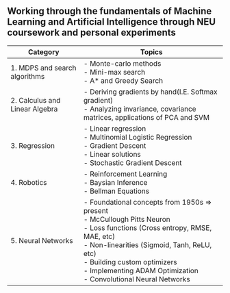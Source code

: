 ## Working through the fundamentals of Machine Learning and Artificial Intelligence through NEU coursework and personal experiments

| Category               | Topics                                                                                                              |
|------------------------|---------------------------------------------------------------------------------------------------------------------|
| 1. MDPS and search algorithms   | - Monte-carlo methods<br>- Mini-max search<br>- A* and Greedy Search           
| 2. Calculus and Linear Algebra | - Deriving gradients by hand(I.E. Softmax gradient) <br> - Analyzing invariance, covariance matrices, applications of PCA and SVM
| 3. Regression           | - Linear regression<br>- Multinomial Logistic Regression<br>- Gradient Descent<br>- Linear solutions<br>- Stochastic Gradient Descent |
| 4. Robotics   | - Reinforcement Learning<br> - Baysian Inference   <br> - Bellman Equations                                                                                                                 |
| 5. Neural Networks      | - Foundational concepts from 1950s => present<br>- McCullough Pitts Neuron<br>- Loss functions (Cross entropy, RMSE, MAE, etc)<br>- Non-linearities (Sigmoid, Tanh, ReLU, etc)<br>- Building custom optimizers<br>- Implementing ADAM Optimization<br>- Convolutional Neural Networks |

